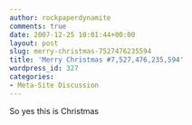 ```yaml
---
author: rockpaperdynamite
comments: true
date: 2007-12-25 10:01:44+00:00
layout: post
slug: merry-christmas-7527476235594
title: 'Merry Christmas #7,527,476,235,594'
wordpress_id: 327
categories:
- Meta-Site Discussion
---
```


So yes this is Christmas
